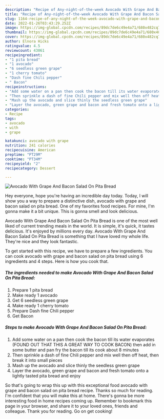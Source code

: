 ```yaml
---
description: "Recipe of Any-night-of-the-week Avocado With Grape And Bacon Salad On Pita Bread"
title: "Recipe of Any-night-of-the-week Avocado With Grape And Bacon Salad On Pita Bread"
slug: 1164-recipe-of-any-night-of-the-week-avocado-with-grape-and-bacon-salad-on-pita-bread
date: 2022-01-26T03:43:29.252Z
image: https://img-global.cpcdn.com/recipes/89dc7de6c49e4a71/680x482cq70/avocado-with-grape-and-bacon-salad-on-pita-bread-recipe-main-photo.jpg
thumbnail: https://img-global.cpcdn.com/recipes/89dc7de6c49e4a71/680x482cq70/avocado-with-grape-and-bacon-salad-on-pita-bread-recipe-main-photo.jpg
cover: https://img-global.cpcdn.com/recipes/89dc7de6c49e4a71/680x482cq70/avocado-with-grape-and-bacon-salad-on-pita-bread-recipe-main-photo.jpg
author: Elnora Hicks
ratingvalue: 4.5
reviewcount: 43061
recipeingredient:
- "1 pita bread"
- "1 avocado"
- "6 seedless green grape"
- "1 cherry tomato"
- "Dash fine Chili pepper"
- " Bacon"
recipeinstructions:
- "Add some water on a pan then cook the bacon till its water evaporates (FOUND OUT THAT THIS A GREAT WAY TO COOK BACON) then add in some butter and pan fry the bacon till its cook about 8 minutes"
- "Then sprinkle a dash of fine Chili pepper and mix well then off heat, then break it into small pieces"
- "Mash up the avocado and slice thinly the seedless green grape"
- "Layer the avocado, green grape and bacon and fresh tomato onto a lightly tasted pita bread and enjoy"
categories:
- Recipe
tags:
- avocado
- with
- grape

katakunci: avocado with grape 
nutrition: 241 calories
recipecuisine: American
preptime: "PT29M"
cooktime: "PT34M"
recipeyield: "2"
recipecategory: Dessert

---
```



![Avocado With Grape And Bacon Salad On Pita Bread](https://img-global.cpcdn.com/recipes/89dc7de6c49e4a71/680x482cq70/avocado-with-grape-and-bacon-salad-on-pita-bread-recipe-main-photo.jpg)

Hey everyone, hope you're having an incredible day today. Today, I will show you a way to prepare a distinctive dish, avocado with grape and bacon salad on pita bread. One of my favorites food recipes. For mine, I'm gonna make it a bit unique. This is gonna smell and look delicious.



Avocado With Grape And Bacon Salad On Pita Bread is one of the most well liked of current trending meals in the world. It is simple, it's quick, it tastes delicious. It's enjoyed by millions every day. Avocado With Grape And Bacon Salad On Pita Bread is something that I have loved my whole life. They're nice and they look fantastic.


To get started with this recipe, we have to prepare a few ingredients. You can cook avocado with grape and bacon salad on pita bread using 6 ingredients and 4 steps. Here is how you cook that.

<!--inarticleads1-->

##### The ingredients needed to make Avocado With Grape And Bacon Salad On Pita Bread:

1. Prepare 1 pita bread
1. Make ready 1 avocado
1. Get 6 seedless green grape
1. Make ready 1 cherry tomato
1. Prepare Dash fine Chili pepper
1. Get  Bacon




<!--inarticleads2-->

##### Steps to make Avocado With Grape And Bacon Salad On Pita Bread:

1. Add some water on a pan then cook the bacon till its water evaporates (FOUND OUT THAT THIS A GREAT WAY TO COOK BACON) then add in some butter and pan fry the bacon till its cook about 8 minutes
1. Then sprinkle a dash of fine Chili pepper and mix well then off heat, then break it into small pieces
1. Mash up the avocado and slice thinly the seedless green grape
1. Layer the avocado, green grape and bacon and fresh tomato onto a lightly tasted pita bread and enjoy




So that's going to wrap this up with this exceptional food avocado with grape and bacon salad on pita bread recipe. Thanks so much for reading. I'm confident that you will make this at home. There's gonna be more interesting food in home recipes coming up. Remember to bookmark this page in your browser, and share it to your loved ones, friends and colleague. Thank you for reading. Go on get cooking!
